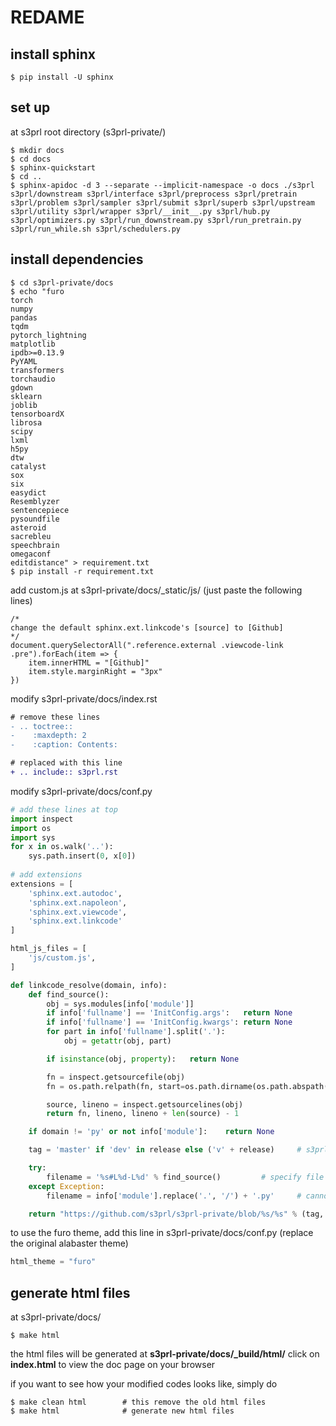 # REDAME
## install sphinx
```shell
$ pip install -U sphinx
```

## set up
at s3prl root directory (s3prl-private/)
```shell
$ mkdir docs
$ cd docs
$ sphinx-quickstart    
$ cd ..
$ sphinx-apidoc -d 3 --separate --implicit-namespace -o docs ./s3prl s3prl/downstream s3prl/interface s3prl/preprocess s3prl/pretrain s3prl/problem s3prl/sampler s3prl/submit s3prl/superb s3prl/upstream s3prl/utility s3prl/wrapper s3prl/__init__.py s3prl/hub.py s3prl/optimizers.py s3prl/run_downstream.py s3prl/run_pretrain.py s3prl/run_while.sh s3prl/schedulers.py
```

## install dependencies
```shell
$ cd s3prl-private/docs
$ echo "furo
torch
numpy
pandas
tqdm
pytorch_lightning
matplotlib
ipdb>=0.13.9
PyYAML
transformers
torchaudio
gdown
sklearn
joblib
tensorboardX
librosa
scipy
lxml
h5py
dtw
catalyst
sox
six
easydict
Resemblyzer
sentencepiece
pysoundfile
asteroid
sacrebleu
speechbrain
omegaconf
editdistance" > requirement.txt
$ pip install -r requirement.txt
```

add custom.js at s3prl-private/docs/_static/js/
(just paste the following lines)
```javascript=
/*
change the default sphinx.ext.linkcode's [source] to [Github]
*/
document.querySelectorAll(".reference.external .viewcode-link .pre").forEach(item => {
    item.innerHTML = "[Github]"
    item.style.marginRight = "3px"
})

```

modify s3prl-private/docs/index.rst
```diff
# remove these lines
- .. toctree::
-    :maxdepth: 2
-    :caption: Contents:

# replaced with this line
+ .. include:: s3prl.rst
```

modify s3prl-private/docs/conf.py
```python
# add these lines at top
import inspect
import os
import sys
for x in os.walk('..'):
	sys.path.insert(0, x[0])
    
# add extensions
extensions = [
    'sphinx.ext.autodoc',
    'sphinx.ext.napoleon',
    'sphinx.ext.viewcode',
    'sphinx.ext.linkcode'
]

html_js_files = [
    'js/custom.js',
]

def linkcode_resolve(domain, info):
    def find_source():
        obj = sys.modules[info['module']]
        if info['fullname'] == 'InitConfig.args':	return None	
        if info['fullname'] == 'InitConfig.kwargs':	return None	
        for part in info['fullname'].split('.'):
            obj = getattr(obj, part) 

        if isinstance(obj, property):	return None	

        fn = inspect.getsourcefile(obj)	
        fn = os.path.relpath(fn, start=os.path.dirname(os.path.abspath(__file__))[:-4])

        source, lineno = inspect.getsourcelines(obj)
        return fn, lineno, lineno + len(source) - 1

    if domain != 'py' or not info['module']:	return None

    tag = 'master' if 'dev' in release else ('v' + release)		# s3prl github version

    try:
        filename = '%s#L%d-L%d' % find_source()			# specify file page with line number
    except Exception:
        filename = info['module'].replace('.', '/') + '.py'		# cannot find corresponding codeblock, use the file page instead

    return "https://github.com/s3prl/s3prl-private/blob/%s/%s" % (tag, filename)
```

to use the furo theme, add this line in s3prl-private/docs/conf.py (replace the original alabaster theme)
```python
html_theme = "furo"
```

## generate html files
at s3prl-private/docs/
```shell
$ make html
```

the html files will be generated at **s3prl-private/docs/_build/html/**
click on **index.html** to view the doc page on your browser

if you want to see how your modified codes looks like, simply do
```shell
$ make clean html        # this remove the old html files
$ make html              # generate new html files
```